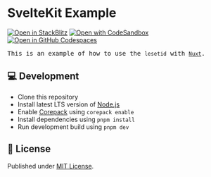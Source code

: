 # SvelteKit Example

[![Open in StackBlitz](https://developer.stackblitz.com/img/open_in_stackblitz.svg)][stackblitz]
[![Open with CodeSandbox](https://assets.codesandbox.io/github/button-edit-lime.svg)][codesandbox]
[![Open in GitHub Codespaces](https://github.com/codespaces/badge.svg)][codespaces]

<samp>This is an example of how to use the `lesetid` with [`Nuxt`](https://kit.svelte.dev).</samp>

## 💻 Development

- Clone this repository
- Install latest LTS version of [Node.js](https://nodejs.org/en/)
- Enable [Corepack](https://github.com/nodejs/corepack) using `corepack enable`
- Install dependencies using `pnpm install`
- Run development build using `pnpm dev`

## 📄 License

Published under [MIT License](./LICENSE).

<!-- providers:start -->
[stackblitz]: https://stackblitz.com/github/luxass/lesetid/tree/main/examples/sveltekit-example
[codesandbox]: https://codesandbox.io/p/sandbox/github/luxass/lesetid/tree/main/examples/sveltekit-example
[codespaces]: https://codespaces.new/luxass/lesetid?devcontainer_path=.devcontainer/sveltekit-example/devcontainer.json
<!-- providers:end -->
